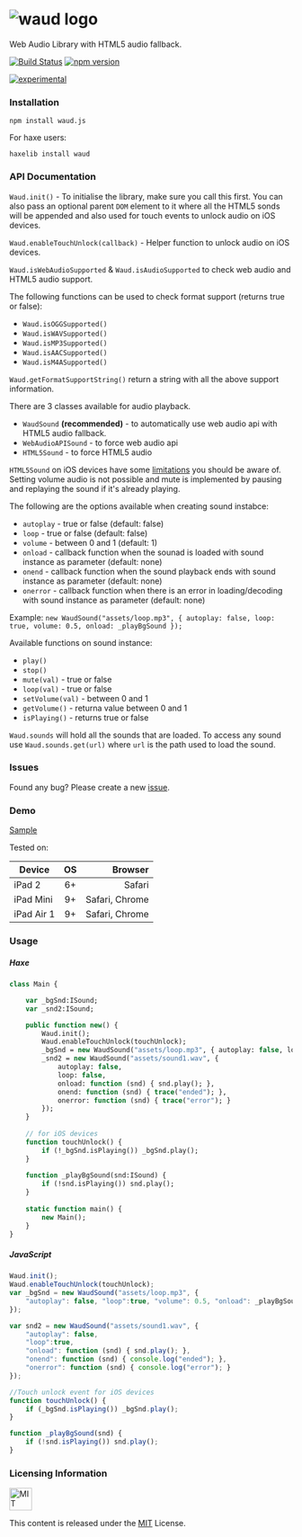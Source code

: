 # ![waud logo](https://raw.githubusercontent.com/adireddy/waud/master/logo.png)
Web Audio Library with HTML5 audio fallback.

[![Build Status](https://travis-ci.org/adireddy/waud.svg?branch=master)](https://travis-ci.org/adireddy/waud) [![npm version](https://badge.fury.io/js/waud.js.svg)](https://badge.fury.io/js/waud.js)

[![experimental](http://badges.github.io/stability-badges/dist/experimental.svg)](http://github.com/badges/stability-badges)

### Installation ###

`npm install waud.js`

For haxe users:

`haxelib install waud`

### API Documentation ###

`Waud.init()` - To initialise the library, make sure you call this first. You can also pass an optional parent `DOM` element to it where all the HTML5 sonds will be appended and also used for touch events to unlock audio on iOS devices.

`Waud.enableTouchUnlock(callback)` - Helper function to unlock audio on iOS devices.

`Waud.isWebAudioSupported` & `Waud.isAudioSupported` to check web audio and HTML5 audio support.

The following functions can be used to check format support (returns true or false):

- `Waud.isOGGSupported()`
- `Waud.isWAVSupported()`
- `Waud.isMP3Supported()`
- `Waud.isAACSupported()`
- `Waud.isM4ASupported()`

`Waud.getFormatSupportString()` return a string with all the above support information.

There are 3 classes available for audio playback.

- `WaudSound` **(recommended)** - to automatically use web audio api with HTML5 audio fallback.
- `WebAudioAPISound` - to force web audio api
- `HTML5Sound` - to force HTML5 audio

`HTML5Sound` on iOS devices have some [limitations](https://developer.apple.com/library/safari/documentation/AudioVideo/Conceptual/Using_HTML5_Audio_Video/Device-SpecificConsiderations/Device-SpecificConsiderations.html) you should be aware of. Setting volume audio is not possible and mute is implemented by pausing and replaying the sound if it's already playing.

The following are the options available when creating sound instabce:

- `autoplay` - true or false (default: false)
- `loop` - true or false (default: false)
- `volume` - between 0 and 1 (default: 1)
- `onload` - callback function when the sounad is loaded with sound instance as parameter (default: none)
- `onend` - callback function when the sound playback ends with sound instance as parameter (default: none)
- `onerror` - callback function when there is an error in loading/decoding with sound instance as parameter (default: none)

Example: `new WaudSound("assets/loop.mp3", { autoplay: false, loop: true, volume: 0.5, onload: _playBgSound });`

Available functions on sound instance:

- `play()`
- `stop()`
- `mute(val)` - true or false
- `loop(val)` - true or false
- `setVolume(val)` - between 0 and 1
- `getVolume()` - returna value between 0 and 1
- `isPlaying()` - returns true or false

`Waud.sounds` will hold all the sounds that are loaded. To access any sound use `Waud.sounds.get(url)` where `url` is the path used to load the sound.

### Issues ###

Found any bug? Please create a new [issue](https://github.com/adireddy/waud/issues/new).

### Demo ###

[Sample](http://adireddy.github.io/demos/waud/)

Tested on:

| Device        | OS            | Browser        |
| ------------- |:-------------:| --------------:|
| iPad 2        | 6+            | Safari         |
| iPad Mini     | 9+            | Safari, Chrome |
| iPad Air 1    | 9+            | Safari, Chrome |

### Usage ###

##### Haxe #####

```haxe
class Main {

	var _bgSnd:ISound;
	var _snd2:ISound;

	public function new() {
		Waud.init();
        Waud.enableTouchUnlock(touchUnlock);
		_bgSnd = new WaudSound("assets/loop.mp3", { autoplay: false, loop: true, volume: 0.5, onload: _playBgSound });
		_snd2 = new WaudSound("assets/sound1.wav", {
			autoplay: false,
			loop: false,
			onload: function (snd) { snd.play(); },
			onend: function (snd) { trace("ended"); },
			onerror: function (snd) { trace("error"); }
		});
	}
	
	// for iOS devices
	function touchUnlock() {
		if (!_bgSnd.isPlaying()) _bgSnd.play();
	}
	
	function _playBgSound(snd:ISound) {
		if (!snd.isPlaying()) snd.play();
	}
	
	static function main() {
		new Main();
	}
}
```

##### JavaScript #####

```js
Waud.init();
Waud.enableTouchUnlock(touchUnlock);
var _bgSnd = new WaudSound("assets/loop.mp3", {
	"autoplay": false, "loop":true, "volume": 0.5, "onload": _playBgSound
});

var snd2 = new WaudSound("assets/sound1.wav", {
	"autoplay": false,
	"loop":true,
	"onload": function (snd) { snd.play(); },
	"onend": function (snd) { console.log("ended"); },
	"onerror": function (snd) { console.log("error"); }
});

//Touch unlock event for iOS devices
function touchUnlock() {
	if (_bgSnd.isPlaying()) _bgSnd.play();
}

function _playBgSound(snd) {
	if (!snd.isPlaying()) snd.play();
}
```

### Licensing Information ###

<a rel="license" href="http://opensource.org/licenses/MIT">
<img alt="MIT license" height="40" src="http://upload.wikimedia.org/wikipedia/commons/c/c3/License_icon-mit.svg" /></a>

This content is released under the [MIT](http://opensource.org/licenses/MIT) License.
